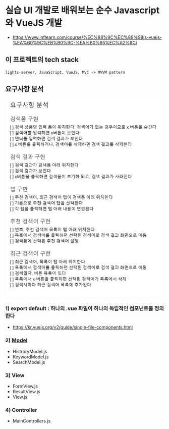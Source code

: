# 실습 UI 개발로 배워보는 순수 Javascript와 VueJS 개발
* https://www.inflearn.com/course/%EC%88%9C%EC%88%98js-vuejs-%EA%B0%9C%EB%B0%9C-%EA%B0%95%EC%A2%8C/

## 이 프로젝트의 tech stack
```vue
lights-server, JavaScript, VueJS, MVC -> MVVM pattern
```

## 요구사항 분석
<p align="center">
<img src="./images/first.png" width="600" >	
</p>

### 1) export default : 하나의 .vue 파일이 하나의 독립적인 컴포넌트를 정의 한다
* https://kr.vuejs.org/v2/guide/single-file-components.html

### 2) [Model](./Vue.JS-06.Inflean/mine/1-vanilla/js/models)
* HistroryModel.js
* KeywordModel.js
* SearchModel.js
### 3) View
* FormView.js
* ResultView.js
* View.js
### 4) Controller
* MainControllers.js
